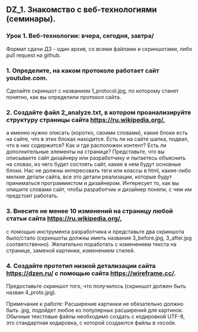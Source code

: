 ## DZ_1. Знакомство с веб-технологиями (семинары).
### Урок 1. Веб-технологии: вчера, сегодня, завтра/

Формат сдачи ДЗ - один архив, со всеми файлами и скриншотами, либо pull request на github.

### 1. Определите, на каком протоколе работает сайт youtube.com. 
Сделайте скриншот с названием 1_protocol.jpg, по которому станет понятно, как вы определили протокол сайта.

### 2. Создайте файл 2_analyze.txt, в котором проанализируйте структуру страницы сайта https://ru.wikipedia.org/,
   а именно нужно описать (коротко, своими словами), какие блоки есть на сайте, что в этих блоках находится.
   Есть ли на сайте шапка, подвал, что в них содержится? Как и где расположен контент? Есть ли дополнительные элементы на странице?
   Представьте, что вы описываете сайт дизайнеру или разработчику и пытаетесь объяснить на словах, из чего будет состоять сайт,
   какие в нем будут основные блоки. Нас не должны интересовать теги или классы в html, какие-либо мелкие детали сайта,
   все это детали реализации, которые будут приниматься программистом и дизайнером.
   Интересует то, как вы опишите словами сайт, чтобы разработчик и дизайнер поняли, с чем им предстоит работать.

### 3. Внесите не менее 10 изменений на страницу любой статьи сайта https://ru.wikipedia.org/,
   с помощью инструмента разработчика и представьте два скриншота было/стало
   (скриншоты должны иметь названия 3_before.jpg, 3_after.jpg соответственно).
   Желательно поработать с изменением текста на странице, заменой картинки, изменением стилей.

### 4. Создайте прототип низкой детализации сайта https://dzen.ru/ с помощью сайта https://wireframe.cc/.
   Предоставьте скриншот того, что получилось (скриншот должен быть назван 4_proto.jpg).

Примечание к работе:
Расширение картинки не обязательно должно быть .jpg, подойдет любое из популярных расширений для картинок.
Обычные текстовые файлы необходимо создать с кодировкой UTF-8, это стандартная кодировка, с которой создаются файлы в vscode.
